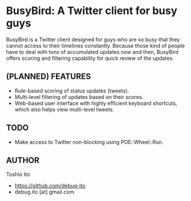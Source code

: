 BusyBird: A Twitter client for busy guys
========================================

BusyBird is a Twitter client designed for guys who are so busy that
they cannot access to their timelines constantly. Because those kind
of people have to deal with tons of accumulated updates now and then,
BusyBird offers scoring and filtering capability for quick review of
the updates.


(PLANNED) FEATURES
------------------

* Rule-based scoring of status updates (tweets).
* Multi-level filtering of updates based on their scores.
* Web-based user interface with highly efficient keyboard shortcuts,
  which also helps view multi-level tweets.


TODO
----

* Make access to Twitter non-blocking using POE::Wheel::Run.



AUTHOR
------

Toshio Ito

* https://github.com/debug-ito
* debug.ito [at] gmail.com
